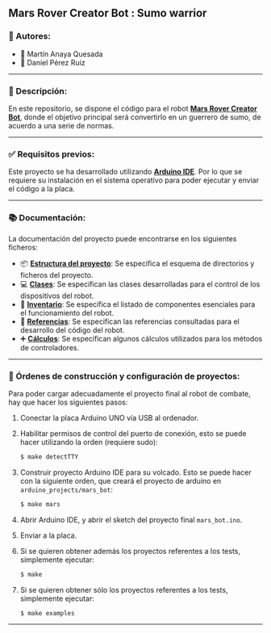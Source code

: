## Mars Rover Creator Bot : Sumo warrior

### :bust_in_silhouette: Autores:

* :star2: Martín Anaya Quesada
* :star2: Daniel Pérez Ruiz

****

### :dart: Descripción:

En este repositorio, se dispone el código para el robot **[Mars Rover Creator Bot](https://www.kickstarter.com/projects/1760629603/mars-rover-creator-bot?lang=es)**, donde el objetivo principal será convertirlo en un guerrero de sumo, de acuerdo a una serie de normas.

****

### :white_check_mark: Requisitos previos:

Este proyecto se ha desarrollado utilizando **[Arduino IDE](https://support.arduino.cc/hc/en-us/articles/360019833020-Download-and-install-Arduino-IDE)**. Por lo que se requiere su instalación en el sistema operativo para poder ejecutar y enviar el código a la placa.

****

### :books: Documentación:

La documentación del proyecto puede encontrarse en los siguientes ficheros:

* :package: **[Estructura del proyecto](docs/estructura_proyecto.md)**: Se especifica el esquema de directorios y ficheros del proyecto.
* :computer: **[Clases](docs/clases.md)**: Se especifican las clases desarrolladas para el control de los dispositivos del robot.
* :page_facing_up: **[Inventario](docs/inventario.md)**: Se especifica el listado de componentes esenciales para el funcionamiento del robot.
* :bookmark: **[Referencias](docs/referencias.md)**: Se especifican las referencias consultadas para el desarrollo del código del robot.
* :heavy_plus_sign: **[Cálculos](docs/calculos.md)**: Se especifican algunos cálculos utilizados para los métodos de controladores.

****

### :shell: Órdenes de construcción y configuración de proyectos:

Para poder cargar adecuadamente el proyecto final al robot de combate, hay que hacer los siguientes pasos:

1. Conectar la placa Arduino UNO vía USB al ordenador.

2. Habilitar permisos de control del puerto de conexión, esto se puede hacer utilizando la orden (requiere sudo):

   ~~~bash
   $ make detectTTY
   ~~~

3. Construir proyecto Arduino IDE para su volcado. Esto se puede hacer con la siguiente orden, que creará el proyecto de arduino en `arduino_projects/mars_bot`:

   ~~~bash
   $ make mars
   ~~~

4. Abrir Arduino IDE, y abrir el sketch del proyecto final  `mars_bot.ino`.

5. Enviar a la placa.

6. Si se quieren obtener además los proyectos referentes a los tests, simplemente ejecutar:

   ~~~bash
   $ make
   ~~~

7. Si se quieren obtener sólo los proyectos referentes a los tests, simplemente ejecutar:

   ~~~bash
   $ make examples
   ~~~

****

